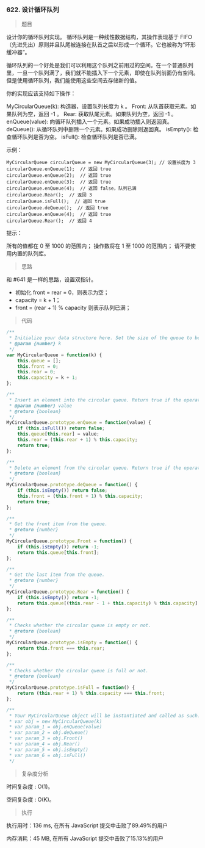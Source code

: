 ### 622. 设计循环队列

> 题目

设计你的循环队列实现。 循环队列是一种线性数据结构，其操作表现基于 FIFO（先进先出）原则并且队尾被连接在队首之后以形成一个循环。它也被称为“环形缓冲器”。

循环队列的一个好处是我们可以利用这个队列之前用过的空间。在一个普通队列里，一旦一个队列满了，我们就不能插入下一个元素，即使在队列前面仍有空间。但是使用循环队列，我们能使用这些空间去存储新的值。

你的实现应该支持如下操作：

MyCircularQueue(k): 构造器，设置队列长度为 k 。
Front: 从队首获取元素。如果队列为空，返回 -1 。
Rear: 获取队尾元素。如果队列为空，返回 -1 。
enQueue(value): 向循环队列插入一个元素。如果成功插入则返回真。
deQueue(): 从循环队列中删除一个元素。如果成功删除则返回真。
isEmpty(): 检查循环队列是否为空。
isFull(): 检查循环队列是否已满。
 

示例：
```
MyCircularQueue circularQueue = new MyCircularQueue(3); // 设置长度为 3
circularQueue.enQueue(1);  // 返回 true
circularQueue.enQueue(2);  // 返回 true
circularQueue.enQueue(3);  // 返回 true
circularQueue.enQueue(4);  // 返回 false，队列已满
circularQueue.Rear();  // 返回 3
circularQueue.isFull();  // 返回 true
circularQueue.deQueue();  // 返回 true
circularQueue.enQueue(4);  // 返回 true
circularQueue.Rear();  // 返回 4
```

提示：

所有的值都在 0 至 1000 的范围内；
操作数将在 1 至 1000 的范围内；
请不要使用内置的队列库。

> 思路

和 #641 是一样的思路，设置双指针。

* 初始化 front = rear = 0，则表示为空；
* capacity =  k + 1；
* front =  (rear + 1) % capacity 则表示队列已满；

> 代码

```js
/**
 * Initialize your data structure here. Set the size of the queue to be k.
 * @param {number} k
 */
var MyCircularQueue = function(k) {
    this.queue = [];
    this.front = 0;
    this.rear = 0;
    this.capacity = k + 1;
};

/**
 * Insert an element into the circular queue. Return true if the operation is successful. 
 * @param {number} value
 * @return {boolean}
 */
MyCircularQueue.prototype.enQueue = function(value) {
    if (this.isFull()) return false;
    this.queue[this.rear] = value;
    this.rear = (this.rear + 1) % this.capacity; 
    return true;
};

/**
 * Delete an element from the circular queue. Return true if the operation is successful.
 * @return {boolean}
 */
MyCircularQueue.prototype.deQueue = function() {
    if (this.isEmpty()) return false;
    this.front = (this.front + 1) % this.capacity; 
    return true;
};

/**
 * Get the front item from the queue.
 * @return {number}
 */
MyCircularQueue.prototype.Front = function() {
    if (this.isEmpty()) return -1;
    return this.queue[this.front];
};

/**
 * Get the last item from the queue.
 * @return {number}
 */
MyCircularQueue.prototype.Rear = function() {
    if (this.isEmpty()) return -1;
    return this.queue[(this.rear - 1 + this.capacity) % this.capacity];
};

/**
 * Checks whether the circular queue is empty or not.
 * @return {boolean}
 */
MyCircularQueue.prototype.isEmpty = function() {
    return this.front === this.rear;
};

/**
 * Checks whether the circular queue is full or not.
 * @return {boolean}
 */
MyCircularQueue.prototype.isFull = function() {
    return (this.rear + 1) % this.capacity === this.front;
};

/**
 * Your MyCircularQueue object will be instantiated and called as such:
 * var obj = new MyCircularQueue(k)
 * var param_1 = obj.enQueue(value)
 * var param_2 = obj.deQueue()
 * var param_3 = obj.Front()
 * var param_4 = obj.Rear()
 * var param_5 = obj.isEmpty()
 * var param_6 = obj.isFull()
 */
```

> 复杂度分析

时间复杂度 : O(1)。

空间复杂度 : O(K)。

> 执行

执行用时：136 ms, 在所有 JavaScript 提交中击败了89.49%的用户

内存消耗：45 MB, 在所有 JavaScript 提交中击败了15.13%的用户



